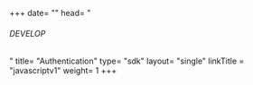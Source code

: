 +++
date= ""
head= "<h6>DEVELOP</h6>"
title= "Authentication"
type= "sdk"
layout= "single"
linkTitle = "javascriptv1"
weight= 1
+++